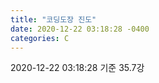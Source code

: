 ```yaml
---
title: "코딩도장 진도"
date: 2020-12-22 03:18:28 -0400
categories: C
---
```


2020-12-22 03:18:28 기준
35.7강
